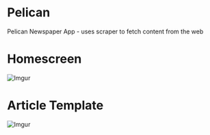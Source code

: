 # Pelican
Pelican Newspaper App - uses scraper to fetch content from the web

# Homescreen
![Imgur](https://i.imgur.com/nIGlfL9.png)

# Article Template
![Imgur](https://i.imgur.com/cgYTKOw.png)
